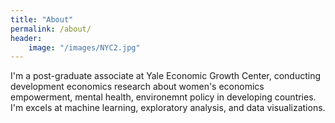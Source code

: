 ```yaml
---
title: "About"
permalink: /about/
header:
    image: "/images/NYC2.jpg"
---
```


I'm a post-graduate associate at Yale Economic Growth Center, conducting development economics research about women's economics empowerment, mental health, environemnt policy in developing countries. I'm excels at machine learning, exploratory analysis, and data visualizations.